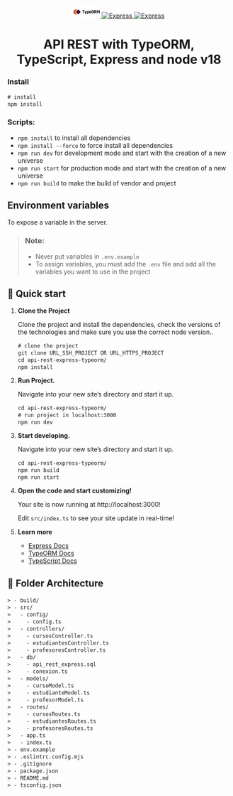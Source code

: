 <p align="center">
  <a href="https://typeorm.io/">
    <img alt="TypeORM" src="https://raw.githubusercontent.com/typeorm/typeorm/master/resources/logo_big.png" width="60" />
  </a>
  <a href="https://expressjs.com">
    <img alt="Express" src="https://avatars.githubusercontent.com/u/5658226?s=60&v=4" width="30" />
  </a>
  <a href="https://www.typescriptlang.org">
    <img alt="Express" src="https://www.typescriptlang.org/favicon-32x32.png" width="30" />
  </a>
</p>
<h1 align="center">
  API REST with TypeORM, TypeScript, Express and node v18 
</h1>

### Install

  ```shell
  # install
  npm install
  ```

### Scripts:
- `npm install` to install all dependencies
- `npm install --force` to force install all dependencies
- `npm run dev` for development mode and start with the creation of a new universe
- `npm run start` for production mode and start with the creation of a new universe
- `npm run build` to make the build of vendor and project

## Environment variables
To expose a variable in the server.

> ### Note:
> - Never put variables in `.env.example`
> - To assign variables, you must add the `.env` file and add all the variables you want to use in the project

## 🚀 Quick start

1.  **Clone the Project**

    Clone the project and install the dependencies, check the versions of the technologies and make sure you use the correct node version..

    ```shell
    # clone the project
    git clone URL_SSH_PROJECT OR URL_HTTPS_PROJECT
    cd api-rest-express-typeorm/
    npm install
    ```
2.  **Run Project.**

    Navigate into your new site’s directory and start it up.

    ```shell
    cd api-rest-express-typeorm/
    # run project in localhost:3000
    npm run dev
    ```

2.  **Start developing.**

    Navigate into your new site’s directory and start it up.

    ```shell
    cd api-rest-express-typeorm/
    npm run build
    npm run start
    ```

3.  **Open the code and start customizing!**

    Your site is now running at http://localhost:3000!

    Edit `src/index.ts` to see your site update in real-time!

4.  **Learn more**

    - [Express Docs](https://expressjs.com/es/guide/routing.html)
    - [TypeORM Docs](https://typeorm.io/)
    - [TypeScript Docs](https://www.typescriptlang.org/)

## 🚀 Folder Architecture
  ```shell
  > - build/
  > - src/
  >   - config/
  >     - config.ts
  >   - controllers/
  >     - cursosController.ts
  >     - estudiantesController.ts
  >     - profesoresController.ts
  >   - db/
  >     - api_rest_express.sql
  >     - conexion.ts
  >   - models/
  >     - cursoModel.ts
  >     - estudianteModel.ts
  >     - profesorModel.ts
  >   - routes/
  >     - cursosRoutes.ts
  >     - estudiantesRoutes.ts
  >     - profesoresRoutes.ts
  >   - app.ts
  >   - index.ts
  > - env.example
  > - .eslintrc.config.mjs
  > - .gitignore
  > - package.json
  > - README.md
  > - tsconfig.json
  ```
